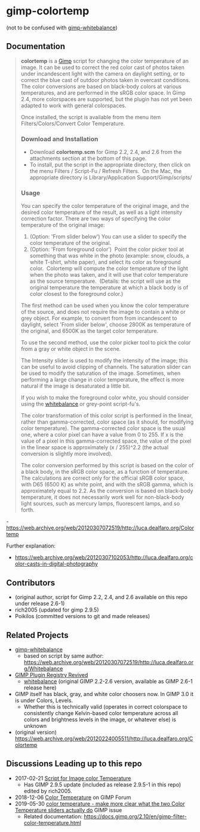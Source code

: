# gimp-colortemp
(not to be confused with [gimp-whitebalance](https://github.com/Hierosoft/gimp-whitebalance))

## Documentation
> **colortemp** is a [Gimp](https://web.archive.org/web/20120307072519/http://spip.dealfaro.com/home/code/www.gimp.org) script for changing the color temperature of an image. It can be used to correct the red color cast of photos taken under incandescent light with the camera on daylight setting, or to correct the blue cast of outdoor photos taken in overcast conditions. The color conversions are based on black-body colors at various temperatures, and are performed in the sRGB color space. In Gimp 2.4, more colorspaces are supported, but the plugin has not yet been adapted to work with general colorspaces.
> 
> Once installed, the script is available from the menu item Filters/Colors/Convert Color Temperature.
> 
> ### Download and Installation  
> 
> -   Download **colortemp.scm** for Gimp 2.2, 2.4, and 2.6 from the attachments section at the bottom of this page.  
> -   To install, put the script in the appropriate directory, then click on the menu Filters / Script-Fu / Refresh Filters.  On the Mac, the appropriate directory is Library/Application Support/Gimp/scripts/  
>     
> 
> ### Usage
> 
> You can specify the color temperature of the original image, and the desired color temperature of the result, as well as a light intensity correction factor. There are two ways of specifying the color temperature of the original image:
> 
> 1.  (Option: 'From slider below') You can use a slider to specify the color temperature of the original.
> 2.  (Option: 'From foreground color')  Point the color picker tool at something that was white in the photo (example: snow, clouds, a white T-shirt, white paper), and select its color as foreground color.  Colortemp will compute the color temperature of the light when the photo was taken, and it will use that color temperature as the source temperature.  (Details: the script will use as the original temperature the temperature at which a black body is of color closest to the foreground color.)
> 
> The first method can be used when you know the color temperature of the source, and does not require the image to contain a white or grey object. For example, to convert from from incandescent to daylight, select 'From slider below', choose 2800K as temperature of the original, and 6500K as the target color temperature.
> 
> To use the second method, use the color picker tool to pick the color from a gray or white object in the scene.
> 
> The Intensity slider is used to modify the intensity of the image; this can be useful to avoid clipping of channels. The saturation slider can be used to modify the saturation of the image. Sometimes, when performing a large change in color temperature, the effect is more natural if the image is desaturated a little bit.
> 
> If you wish to make the foreground color white, you should consider using the [whitebalance](https://web.archive.org/web/20120307072519/http://luca.dealfaro.org/Whitebalance) or grey-point script-fu's.
> 
> The color transformation of this color script is performed in the linear, rather than gamma-corrected, color space (as it should, for modifying color temperature). The gamma-corrected color space is the usual one, where a color pixel can have a value from 0 to 255. If x is the value of a pixel in this gamma-corrected space, the value of the pixel in the linear space is approximately (x / 255)^2.2 (the actual conversion is slightly more involved).
> 
> The color conversion performed by this script is based on the color of a black body, in the sRGB color space, as a function of temperature. The calculations are correct only for the official sRGB color space, with D65 (6500 K) as white point, and with the sRGB gamma, which is approximately equal to 2.2. As the conversion is based on black-body temperature, it does not necessarily work well for non-black-body light sources, such as mercury lamps, fluorescent lamps, and so forth.

-<https://web.archive.org/web/20120307072519/http://luca.dealfaro.org/Colortemp>

Further explanation:
- <https://web.archive.org/web/20120307102053/http://luca.dealfaro.org/color-casts-in-digital-photography>

## Contributors
- (original author, script for Gimp 2.2, 2.4, and 2.6 available on this repo under release 2.6-1)
- rich2005 (updated for gimp 2.9.5)
- Poikilos (committed versions to git and made releases)


## Related Projects
- [gimp-whitebalance](https://github.com/Hierosoft/gimp-whitebalance)
  - based on script by same author: https://web.archive.org/web/20120307072519/http://luca.dealfaro.org/Whitebalance
- [GIMP Plugin Registry Revived](https://dodoledev.github.io/registry.gimp.org_revived)
  - [whitebalance](https://dodoledev.github.io/registry.gimp.org_revived/node/72.html) (original GIMP 2.2-2.6 version, available as GIMP 2.6-1 release here)
- GIMP itself has black, gray, and white color choosers now. In GIMP 3.0 it is under Colors, Levels.
  - Whether this is technically valid (operates in correct colorspace to consistently change Kelvin-based color temperature across all colors and brightness levels in the image, or whatever else) is unknown
- (original version) https://web.archive.org/web/20120224005511/http://luca.dealfaro.org/Colortemp


## Discussions Leading up to this repo
- 2017-02-21 [Script for Image color Temperature](https://www.gimp-forum.net/Thread-Script-for-Image-color-Temperature?pid=1304#pid1304)
  - Has GIMP 2.9.5 update (included as release 2.9.5-1 in this repo) edited by rich2005.
- 2018-12-06 [Color Temperature](https://www.gimp-forum.net/Thread-Color-Temperature) on GIMP Forum
- 2019-05-30 [color temperature - make more clear what the two Color Temperature sliders actually do](https://gitlab.gnome.org/GNOME/gimp/-/issues/3440) GIMP issue
  - Related documentation: <https://docs.gimp.org/2.10/en/gimp-filter-color-temperature.html>

